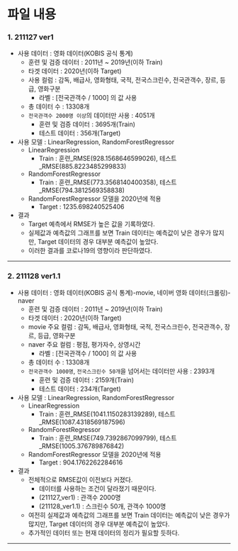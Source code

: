 # 파일 내용

### 1. 211127 ver1
- 사용 데이터 : 영화 데이터(KOBIS 공식 통계)
  - 훈련 및 검증 데이터 : 2011년 ~ 2019년(이하 Train)
  - 타겟 데이터 : 2020년(이하 Target)
  - 사용 컬럼 : 감독, 배급사, 영화형태, 국적, 전국스크린수, 전국관객수, 장르, 등급, 영화구분
    - 라벨 : [전국관객수 / 1000] 의 값 사용
  - 총 데이터 수 : 13308개
  - `전국관객수 2000명 이상`의 데이터만 사용 : 4051개
    - 훈련 및 검증 데이터 : 3695개(Train)
    - 테스트 데이터 : 356개(Target)
- 사용 모델 : LinearRegression, RandomForestRegressor
  - LinearRegression
    - Train : 훈련_RMSE(928.1568646599026), 테스트_RMSE(885.8223485299833)
  - RandomForestRegressor
    - Train : 훈련_RMSE(773.3568140400358), 테스트_RMSE(794.3812569358838)
  - RandomForestRegressor 모델을 2020년에 적용
    - Target : 1235.698240525406
- 결과
  - Target 예측에서 RMSE가 높은 값을 기록하였다.
  - 실제값과 예측값의 그래프를 보면 Train 데이터는 예측값이 낮은 경우가 많지만, Target 데이터의 경우 대부분 예측값이 높았다.
  - 이러한 결과를 코로나19의 영향이라 판단하였다.
---
### 2. 211128 ver1.1
- 사용 데이터 : 영화 데이터(KOBIS 공식 통계)-movie, 네이버 영화 데이터(크롤링)-naver
  - 훈련 및 검증 데이터 : 2011년 ~ 2019년(이하 Train)
  - 타겟 데이터 : 2020년(이하 Target)
  - movie 주요 컬럼 : 감독, 배급사, 영화형태, 국적, 전국스크린수, 전국관객수, 장르, 등급, 영화구분
  - naver 주요 컬럼 : 평점, 평가자수, 상영시간
    - 라벨 : [전국관객수 / 1000] 의 값 사용
  - 총 데이터 수 : 13308개
  - `전국관객수 1000명`, `전국스크린수 50개`을 넘어서는 데이터만 사용 : 2393개
    - 훈련 및 검증 데이터 : 2159개(Train)
    - 테스트 데이터 : 234개(Target)
- 사용 모델 : LinearRegression, RandomForestRegressor
  - LinearRegression
    - Train : 훈련_RMSE(1041.1150283139289), 테스트_RMSE(1087.4318569187596)
  - RandomForestRegressor
    - Train : 훈련_RMSE(749.7392867099799), 테스트_RMSE(1005.376789876842)
  - RandomForestRegressor 모델을 2020년에 적용
    - Target : 904.1762262284616
- 결과
  - 전체적으로 RMSE값이 이전보다 커졌다.
    - 데이터를 사용하는 조건이 달라졌기 때문이다.
    - (211127_ver1) : 관객수 2000명
    - (211128_ver1.1) : 스크린수 50개, 관객수 1000명
  - 여전히 실제값과 예측값의 그래프를 보면 Train 데이터는 예측값이 낮은 경우가 많지만, Target 데이터의 경우 대부분 예측값이 높았다.
  - 추가적인 데이터 또는 현재 데이터의 정리가 필요할 듯하다.
---
